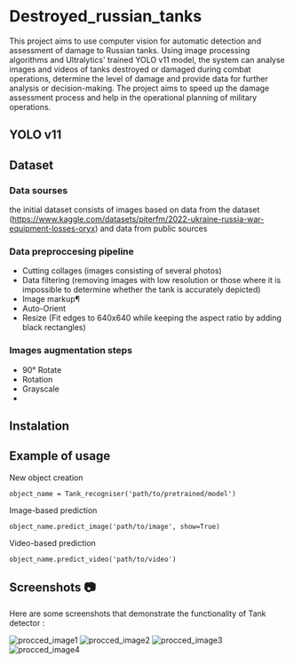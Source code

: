 # Destroyed_russian_tanks

This project aims to use computer vision for automatic detection and assessment of damage to Russian tanks. Using image processing algorithms and Ultralytics' trained YOLO v11 model, the system can analyse images and videos of tanks destroyed or damaged during combat operations, determine the level of damage and provide data for further analysis or decision-making. The project aims to speed up the damage assessment process and help in the operational planning of military operations.

## YOLO v11



## Dataset
### Data sourses 
the initial dataset consists of images based on data from the dataset (https://www.kaggle.com/datasets/piterfm/2022-ukraine-russia-war-equipment-losses-oryx) and data from public sources

### Data preproccesing pipeline
- Cutting collages (images consisting of several photos)
- Data filtering
(removing images with low resolution
or those where it is impossible to determine
whether the tank is accurately depicted)
- Image markup¶
- Auto-Orient
- Resize (Fit edges to 640x640 while keeping the aspect ratio by adding black rectangles)

### Images augmentation steps 
- 90° Rotate 
- Rotation
- Grayscale
- 
## Instalation


## Example of usage
New object creation 
```
object_name = Tank_recogniser('path/to/pretrained/model')
```

Image-based prediction 
```
object_name.predict_image('path/to/image', show=True)
```

Video-based prediction
```
object_name.predict_video('path/to/video') 
```

## Screenshots 📷
Here are some screenshots that demonstrate the functionality of Tank detector :

![procced_image1](https://github.com/user-attachments/assets/fe4e0dcf-c46e-4901-bce0-86d6ecce9b9a)
![procced_image2](https://github.com/user-attachments/assets/84af7b34-7fb1-4413-ab67-fb0ddb90017d)
![procced_image3](https://github.com/user-attachments/assets/3557dabf-9cf3-4c31-b88d-426690ad163a)
![procced_image4](https://github.com/user-attachments/assets/2658a12a-bce1-48dc-a943-7256be8f6168)

